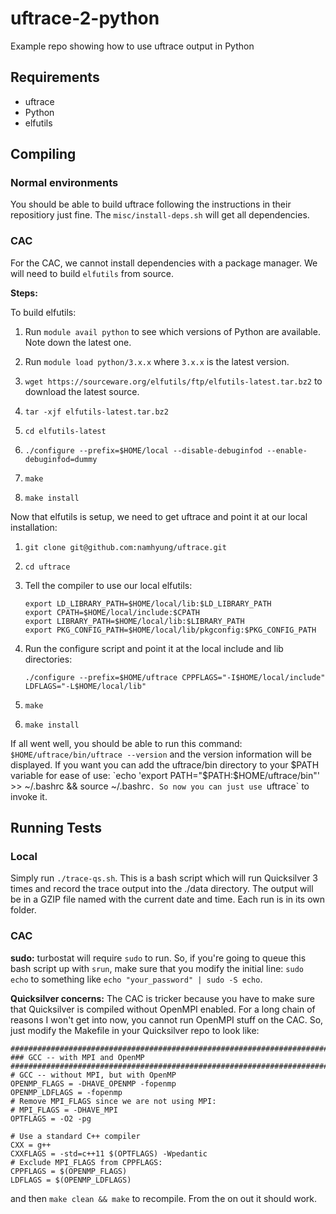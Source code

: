 # uftrace-2-python
Example repo showing how to use uftrace output in Python

## Requirements
- uftrace
- Python
- elfutils

## Compiling

### Normal environments
You should be able to build uftrace following the instructions in their repositiory just fine.
The `misc/install-deps.sh` will get all dependencies.

### CAC
For the CAC, we cannot install dependencies with a package manager. We will need to build `elfutils` from source.

**Steps:**

To build elfutils:
1. Run `module avail python` to see which versions of Python are available. Note down the latest one.

2. Run `module load python/3.x.x` where `3.x.x` is the latest version.

3. `wget https://sourceware.org/elfutils/ftp/elfutils-latest.tar.bz2` to download the latest source.

4. `tar -xjf elfutils-latest.tar.bz2`

5. `cd elfutils-latest`

6. `./configure --prefix=$HOME/local --disable-debuginfod --enable-debuginfod=dummy`

7. `make`

8. `make install`

Now that elfutils is setup, we need to get uftrace and point it at our local installation:

1. `git clone git@github.com:namhyung/uftrace.git`
2. `cd uftrace`
3. Tell the compiler to use our local elfutils:
    ```
    export LD_LIBRARY_PATH=$HOME/local/lib:$LD_LIBRARY_PATH
    export CPATH=$HOME/local/include:$CPATH
    export LIBRARY_PATH=$HOME/local/lib:$LIBRARY_PATH
    export PKG_CONFIG_PATH=$HOME/local/lib/pkgconfig:$PKG_CONFIG_PATH
    ```
4.  Run the configure script and point it at the local include and lib directories:

    ```
    ./configure --prefix=$HOME/uftrace CPPFLAGS="-I$HOME/local/include" LDFLAGS="-L$HOME/local/lib"
    ```
5. `make`

6. `make install`

If all went well, you should be able to run this command:
`$HOME/uftrace/bin/uftrace --version` and the version information will be displayed. If you want you can add the uftrace/bin directory to your $PATH variable for ease of use:
`echo 'export PATH="$PATH:$HOME/uftrace/bin"' >> ~/.bashrc && source ~/.bashrc`. So now you can just use `uftrace` to invoke it.

## Running Tests
### Local
Simply run `./trace-qs.sh`. This is a bash script which will run Quicksilver 3 times and record the trace output into the ./data directory. The output will be in a GZIP file named with the current date and time. Each run is in its own folder.
### CAC

**sudo:** turbostat will require `sudo` to run. So, if you're going to queue this bash script up with `srun`, make sure that you modify the initial line: `sudo echo` to something like `echo "your_password" | sudo -S echo`.

**Quicksilver concerns:**
The CAC is tricker because you have to make sure that Quicksilver is compiled without OpenMPI enabled. For a long chain of reasons I won't get into now, you cannot run OpenMPI stuff on the CAC. So, just modify the Makefile in your Quicksilver repo to look like:
```
###############################################################################
### GCC -- with MPI and OpenMP
###############################################################################
# GCC -- without MPI, but with OpenMP
OPENMP_FLAGS = -DHAVE_OPENMP -fopenmp
OPENMP_LDFLAGS = -fopenmp
# Remove MPI_FLAGS since we are not using MPI:
# MPI_FLAGS = -DHAVE_MPI
OPTFLAGS = -O2 -pg

# Use a standard C++ compiler
CXX = g++
CXXFLAGS = -std=c++11 $(OPTFLAGS) -Wpedantic
# Exclude MPI_FLAGS from CPPFLAGS:
CPPFLAGS = $(OPENMP_FLAGS)
LDFLAGS = $(OPENMP_LDFLAGS)

```
and then `make clean && make` to recompile. From the on out it should work.
